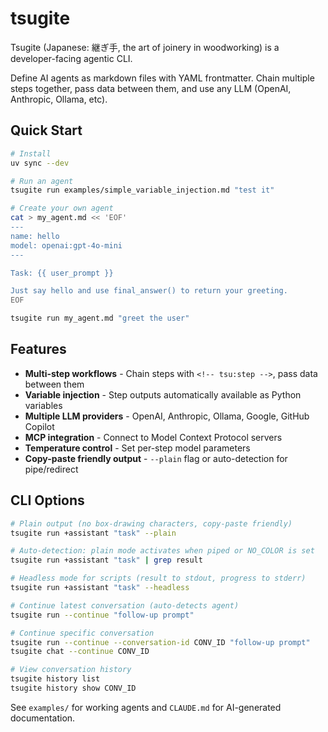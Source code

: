 # tsugite

Tsugite (Japanese: 継ぎ手, the art of joinery in woodworking) is a developer-facing agentic CLI.

Define AI agents as markdown files with YAML frontmatter. Chain multiple steps together, pass data between them, and use any LLM (OpenAI, Anthropic, Ollama, etc).

## Quick Start

```bash
# Install
uv sync --dev

# Run an agent
tsugite run examples/simple_variable_injection.md "test it"

# Create your own agent
cat > my_agent.md << 'EOF'
---
name: hello
model: openai:gpt-4o-mini
---

Task: {{ user_prompt }}

Just say hello and use final_answer() to return your greeting.
EOF

tsugite run my_agent.md "greet the user"
```

## Features

- **Multi-step workflows** - Chain steps with `<!-- tsu:step -->`, pass data between them
- **Variable injection** - Step outputs automatically available as Python variables
- **Multiple LLM providers** - OpenAI, Anthropic, Ollama, Google, GitHub Copilot
- **MCP integration** - Connect to Model Context Protocol servers
- **Temperature control** - Set per-step model parameters
- **Copy-paste friendly output** - `--plain` flag or auto-detection for pipe/redirect

## CLI Options

```bash
# Plain output (no box-drawing characters, copy-paste friendly)
tsugite run +assistant "task" --plain

# Auto-detection: plain mode activates when piped or NO_COLOR is set
tsugite run +assistant "task" | grep result

# Headless mode for scripts (result to stdout, progress to stderr)
tsugite run +assistant "task" --headless

# Continue latest conversation (auto-detects agent)
tsugite run --continue "follow-up prompt"

# Continue specific conversation
tsugite run --continue --conversation-id CONV_ID "follow-up prompt"
tsugite chat --continue CONV_ID

# View conversation history
tsugite history list
tsugite history show CONV_ID
```

See `examples/` for working agents and `CLAUDE.md` for AI-generated documentation.